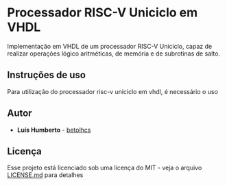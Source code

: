 # Processador RISC-V Uniciclo em VHDL

Implementação em VHDL de um processador RISC-V Uniciclo, capaz de realizar operações lógico aritméticas, de memória e de subrotinas de salto.



## Instruções de uso

Para utilização do processador risc-v uniciclo em vhdl, é necessário o uso 

## Autor

* **Luís Humberto** - [betolhcs](https://github.com/betolhcs)

## Licença

Esse projeto está licenciado sob uma licença do MIT - veja o arquivo [LICENSE.md](LICENSE.md) para detalhes

